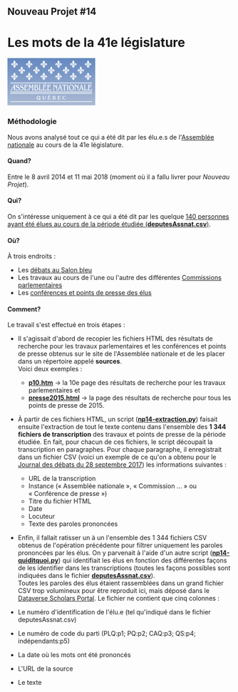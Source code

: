 ## Nouveau Projet #14
# Les mots de la 41e législature
![](assnat.png)
### Méthodologie

Nous avons analysé tout ce qui a été dit par les élu.e.s de l'[Assemblée nationale](http://www.assnat.qc.ca/fr/index.html) au cours de la 41e législature.

#### Quand?
Entre le 8 avril 2014 et 11 mai 2018 (moment où il a fallu livrer pour *Nouveau Projet*).

#### Qui?
On s'intéresse uniquement à ce qui a été dit par les quelque [140 personnes ayant été élues au cours de la période étudiée (**deputesAssnat.csv**)](deputesAssnat.csv).

#### Où?
À trois endroits&nbsp;:
* Les [débats au Salon bleu](http://www.assnat.qc.ca/fr/travaux-parlementaires/assemblee-nationale/41-1/index.html)
* Les travaux au cours de l'une ou l'autre des différentes [Commissions parlementaires](http://www.assnat.qc.ca/fr/travaux-parlementaires/commissions/index.html)
* Les [conférences et points de presse des élus](http://www.assnat.qc.ca/fr/actualites-salle-presse/conferences-points-presse/index.html)

#### Comment?
Le travail s'est effectué en trois étapes&nbsp;:

* Il s'agissait d'abord de recopier les fichiers HTML des résultats de recherche pour les travaux parlementaires et les conférences et points de presse obtenus sur le site de l'Assemblée nationale et de les placer dans un répertoire appelé **sources**.
<br>Voici deux exemples&nbsp;:
  * [**p10.htm**](p10.htm) -> la 10e page des résultats de recherche pour les travaux parlementaires et
  * [**presse2015.html**](presse2015.html) -> la page des résultats de recherche pour tous les points de presse de 2015.

* À partir de ces fichiers HTML, un script ([**np14-extraction.py**](np14-extraction.py)) faisait ensuite l'extraction de tout le texte contenu dans l'ensemble des **1&nbsp;344 fichiers de transcription** des travaux et points de presse de la période étudiée. En fait, pour chacun de ces fichiers, le script découpait la transcription en paragraphes. Pour chaque paragraphe, il enregistrait dans un fichier CSV (voici un exemple de ce qu'on a obtenu pour le [Journal des débats du 28 septembre 2017](20170928-assemblee-nationale.csv)) les informations suivantes&nbsp;:
  * URL de la transcription
  * Instance («&nbsp;Assemblée nationale&nbsp;», «&nbsp;Commission&nbsp;...&nbsp;» ou «&nbsp;Conférence de presse&nbsp;»)
  * Titre du fichier HTML
  * Date
  * Locuteur
  * Texte des paroles prononcées

* Enfin, il fallait ratisser un à un l'ensemble des 1&nbsp;344 fichiers CSV obtenus de l'opération précédente pour filtrer uniquement les paroles prononcées par les élus. On y parvenait à l'aide d'un autre script ([**np14-quiditquoi.py**](np14-quiditquoi.py)) qui identifiait les élus en fonction des différentes façons de les identifier dans les transcriptions (toutes les façons possibles sont indiquées dans le fichier [**deputesAssnat.csv**](deputesAssnat.csv)).<br>
Toutes les paroles des élus étaient rassemblées dans un grand fichier CSV trop volumineux pour être reproduit ici, mais déposé dans le [Dataverse Scholars Portal](https://dataverse.scholarsportal.info/dataverse/assnat-41e-legislature-quebec). Le fichier ne contient que cinq colonnes&nbsp;:
* Le numéro d'identification de l'élu.e (tel qu'indiqué dans le fichier deputesAssnat.csv)
* Le numéro de code du parti (PLQ:p1; PQ:p2; CAQ:p3; QS:p4; indépendants:p5)
* La date où les mots ont été prononcés
* L'URL de la source
* Le texte
